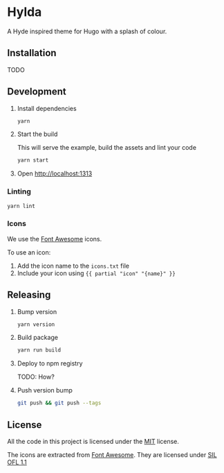 Hylda
=====

A Hyde inspired theme for Hugo with a splash of colour.

Installation
------------

TODO

Development
-----------

1.  Install dependencies

    ```sh
    yarn
    ```

1.  Start the build

    This will serve the example, build the assets and lint your code

    ```sh
    yarn start
    ```

1.  Open <http://localhost:1313>

### Linting

```sh
yarn lint
```

### Icons

We use the [Font Awesome](http://fontawesome.io/) icons.

To use an icon:

1.  Add the icon name to the `icons.txt` file
1.  Include your icon using `{{ partial "icon" "{name}" }}`

Releasing
---------

1.  Bump version

    ```sh
    yarn version
    ```

1.  Build package

    ```sh
    yarn run build
    ```

1.  Deploy to npm registry

    TODO: How?

1.  Push version bump

    ```sh
    git push && git push --tags
    ```

License
-------

All the code in this project is licensed under the [MIT](LICENSE) license.

The icons are extracted from [Font Awesome](http://fontawesome.io/). They are
licensed under [SIL OFL 1.1](http://scripts.sil.org/OFL)
